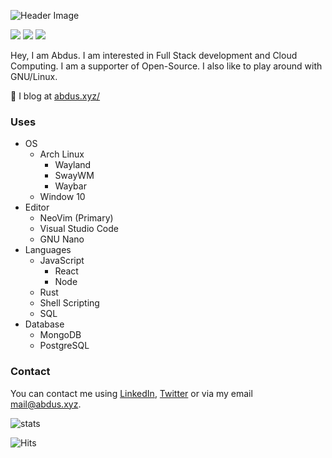 ![Header Image](https://i.imgur.com/aTYe9Rc.png)

[![](https://img.shields.io/github/followers/abdus?color=%23181717&label=&logo=github&style=for-the-badge)](https://github.com/abdus)
[![](https://img.shields.io/badge/-Connect-%230077B5?style=for-the-badge&logo=linkedin)](https://linkedin.com/in/thisisabdus)
[![](https://img.shields.io/twitter/follow/unsigned_32?color=%231DA1F2&label=&logo=twitter&logoColor=%23ffffff&style=for-the-badge)](https://linkedin.com/in/thisisabdus)

Hey, I am Abdus. I am interested in Full Stack development and Cloud Computing.
I am a supporter of Open-Source. I also like to play around with GNU/Linux.

📝 I blog at [abdus.xyz/](https://abdus.xyz/blogs) <br/>


### Uses

- OS
  - Arch Linux
    - Wayland
    - SwayWM
    - Waybar
  - Window 10
- Editor
  - NeoVim (Primary)
  - Visual Studio Code
  - GNU Nano
- Languages
  - JavaScript
    - React
    - Node
  - Rust
  - Shell Scripting
  - SQL
- Database
  - MongoDB
  - PostgreSQL

### Contact

You can contact me using [LinkedIn](https://linkedin.com/in/thisisabdus), [Twitter](https://twitter.com/unsigned_32) or via my email [mail@abdus.xyz](mailto:mail@abdus.xyz).

![stats](https://github-readme-stats.vercel.app/api?username=abdus)

![Hits](https://hits.seeyoufarm.com/api/count/incr/badge.svg?url=https%3A%2F%2Fgithub.com%2Fabdus&title=visitors)
